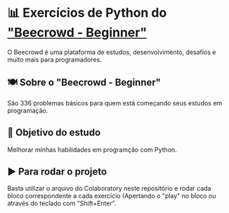 # 📊 Exercícios de Python do ["Beecrowd - Beginner"](https://www.beecrowd.com.br/judge/en/problems/index/1)

O Beecrowd é uma plataforma de estudos, desenvolvimento, desafios e muito mais para programadores.

## 🍽️ Sobre o "Beecrowd - Beginner"

São 336 problemas básicos para quem está começando seus estudos em programação.

## 🎯 Objetivo do estudo

Melhorar minhas habilidades em programção com Python.

## ▶️ Para rodar o projeto

Basta utilizar o arquivo do Colaboratory neste repositório e rodar cada bloco correspondente a cada exercício (Apertando o "play" no bloco ou através do teclado com "Shift+Enter".
